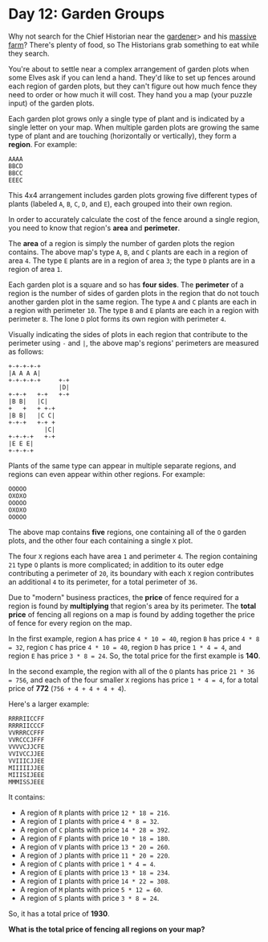 # Day 12: Garden Groups

Why not search for the Chief Historian near the [gardener](https://adventofcode.com/2023/day/5)> and his
[massive farm](https://adventofcode.com/2023/day/21)? There's plenty of food, so The Historians grab something to eat
while they search.

You're about to settle near a complex arrangement of garden plots when some Elves ask if you can lend a hand. They'd
like to set up fences around each region of garden plots, but they can't figure out how much fence they need to order or
how much it will cost. They hand you a map (your puzzle input) of the garden plots.

Each garden plot grows only a single type of plant and is indicated by a single letter on your map. When multiple garden
plots are growing the same type of plant and are touching (horizontally or vertically), they form a **region**. For
example:

```text
AAAA
BBCD
BBCC
EEEC
```

This 4x4 arrangement includes garden plots growing five different types of plants (labeled `A`, `B`, `C`, `D`, and `E`),
each grouped into their own region.

In order to accurately calculate the cost of the fence around a single region, you need to know that region's **area**
and **perimeter**.

The **area** of a region is simply the number of garden plots the region contains. The above map's type `A`, `B`, and
`C` plants are each in a region of area `4`. The type `E` plants are in a region of area `3`; the type `D` plants are in
a region of area `1`.

Each garden plot is a square and so has **four sides**. The **perimeter** of a region is the number of sides of garden
plots in the region that do not touch another garden plot in the same region. The type `A` and `C` plants are each in a
region with perimeter `10`. The type `B` and `E` plants are each in a region with perimeter `8`. The lone `D` plot forms
its own region with perimeter `4`.

Visually indicating the sides of plots in each region that contribute to the perimeter using `-` and `|`, the above
map's regions' perimeters are measured as follows:

```text
+-+-+-+-+
|A A A A|
+-+-+-+-+     +-+
              |D|
+-+-+   +-+   +-+
|B B|   |C|
+   +   + +-+
|B B|   |C C|
+-+-+   +-+ +
          |C|
+-+-+-+   +-+
|E E E|
+-+-+-+
```

Plants of the same type can appear in multiple separate regions, and regions can even appear within other regions. For
example:

```text
OOOOO
OXOXO
OOOOO
OXOXO
OOOOO
```

The above map contains **five** regions, one containing all of the `O` garden plots, and the other four each containing
a single `X` plot.

The four `X` regions each have area `1` and perimeter `4`. The region containing `21` type `O` plants is more
complicated; in addition to its outer edge contributing a perimeter of `20`, its boundary with each `X` region
contributes an additional `4` to its perimeter, for a total perimeter of `36`.

Due to "modern" business practices, the **price** of fence required for a region is found by **multiplying** that
region's area by its perimeter. The **total price** of fencing all regions on a map is found by adding together the
price of fence for every region on the map.

In the first example, region `A` has price `4 * 10 = 40`, region `B` has price `4 * 8 = 32`, region `C` has price
`4 * 10 = 40`, region `D` has price `1 * 4 = 4`, and region `E` has price `3 * 8 = 24`. So, the total price for the first
example is **140**.

In the second example, the region with all of the `O` plants has price `21 * 36 = 756`, and each of the four smaller `X`
regions has price `1 * 4 = 4`, for a total price of **772** (`756 + 4 + 4 + 4 + 4`).

Here's a larger example:

```text
RRRRIICCFF
RRRRIICCCF
VVRRRCCFFF
VVRCCCJFFF
VVVVCJJCFE
VVIVCCJJEE
VVIIICJJEE
MIIIIIJJEE
MIIISIJEEE
MMMISSJEEE
```

It contains:

- A region of `R` plants with price `12 * 18 = 216`.
- A region of `I` plants with price `4 * 8 = 32`.
- A region of `C` plants with price `14 * 28 = 392`.
- A region of `F` plants with price `10 * 18 = 180`.
- A region of `V` plants with price `13 * 20 = 260`.
- A region of `J` plants with price `11 * 20 = 220`.
- A region of `C` plants with price `1 * 4 = 4`.
- A region of `E` plants with price `13 * 18 = 234`.
- A region of `I` plants with price `14 * 22 = 308`.
- A region of `M` plants with price `5 * 12 = 60`.
- A region of `S` plants with price `3 * 8 = 24`.

So, it has a total price of **1930**.

**What is the total price of fencing all regions on your map?**
